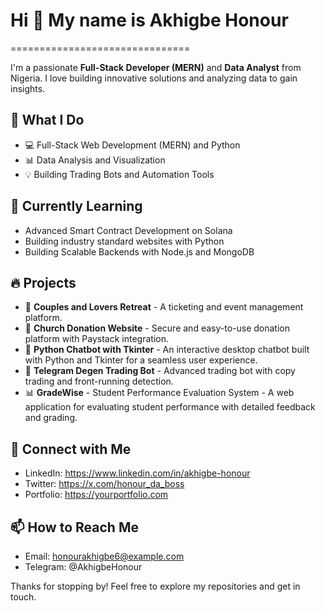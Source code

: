 # Hi 👋 My name is Akhigbe Honour
  ===============================

I'm a passionate **Full-Stack Developer (MERN)** and **Data Analyst** from Nigeria. I love building innovative solutions and analyzing data to gain insights. 

## 🚀 What I Do
- 💻 Full-Stack Web Development (MERN) and Python
- 📊 Data Analysis and Visualization
- 💡 Building Trading Bots and Automation Tools

## 🌱 Currently Learning
- Advanced Smart Contract Development on Solana
- Building industry standard websites with Python
- Building Scalable Backends with Node.js and MongoDB

## 🔥 Projects
- 👫 **Couples and Lovers Retreat** - A ticketing and event management platform.
- 💒 **Church Donation Website** - Secure and easy-to-use donation platform with Paystack integration.
- 💬 **Python Chatbot with Tkinter** - An interactive desktop chatbot built with Python and Tkinter for a seamless user experience.
- 🤖 **Telegram Degen Trading Bot** - Advanced trading bot with copy trading and front-running detection.
- 📊 **GradeWise** - Student Performance Evaluation System - A web application for evaluating student performance with detailed feedback and grading.

## 💬 Connect with Me
- LinkedIn: https://www.linkedin.com/in/akhigbe-honour
- Twitter: https://x.com/honour_da_boss
- Portfolio: https://yourportfolio.com

## 📫 How to Reach Me
- Email: honourakhigbe6@example.com
- Telegram: @AkhigbeHonour

Thanks for stopping by! Feel free to explore my repositories and get in touch.
